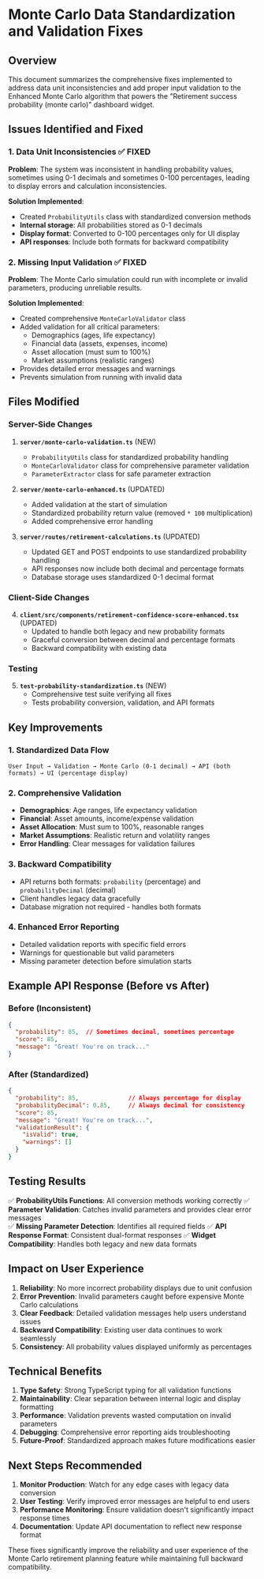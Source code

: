 # Monte Carlo Data Standardization and Validation Fixes

## Overview
This document summarizes the comprehensive fixes implemented to address data unit inconsistencies and add proper input validation to the Enhanced Monte Carlo algorithm that powers the "Retirement success probability (monte carlo)" dashboard widget.

## Issues Identified and Fixed

### 1. **Data Unit Inconsistencies** ✅ FIXED
**Problem**: The system was inconsistent in handling probability values, sometimes using 0-1 decimals and sometimes 0-100 percentages, leading to display errors and calculation inconsistencies.

**Solution Implemented**:
- Created `ProbabilityUtils` class with standardized conversion methods
- **Internal storage**: All probabilities stored as 0-1 decimals
- **Display format**: Converted to 0-100 percentages only for UI display
- **API responses**: Include both formats for backward compatibility

### 2. **Missing Input Validation** ✅ FIXED
**Problem**: The Monte Carlo simulation could run with incomplete or invalid parameters, producing unreliable results.

**Solution Implemented**:
- Created comprehensive `MonteCarloValidator` class
- Added validation for all critical parameters:
  - Demographics (ages, life expectancy)
  - Financial data (assets, expenses, income)
  - Asset allocation (must sum to 100%)
  - Market assumptions (realistic ranges)
- Provides detailed error messages and warnings
- Prevents simulation from running with invalid data

## Files Modified

### Server-Side Changes
1. **`server/monte-carlo-validation.ts`** (NEW)
   - `ProbabilityUtils` class for standardized probability handling
   - `MonteCarloValidator` class for comprehensive parameter validation
   - `ParameterExtractor` class for safe parameter extraction

2. **`server/monte-carlo-enhanced.ts`** (UPDATED)
   - Added validation at the start of simulation
   - Standardized probability return value (removed `* 100` multiplication)
   - Added comprehensive error handling

3. **`server/routes/retirement-calculations.ts`** (UPDATED)
   - Updated GET and POST endpoints to use standardized probability handling
   - API responses now include both decimal and percentage formats
   - Database storage uses standardized 0-1 decimal format

### Client-Side Changes
4. **`client/src/components/retirement-confidence-score-enhanced.tsx`** (UPDATED)
   - Updated to handle both legacy and new probability formats
   - Graceful conversion between decimal and percentage formats
   - Backward compatibility with existing data

### Testing
5. **`test-probability-standardization.ts`** (NEW)
   - Comprehensive test suite verifying all fixes
   - Tests probability conversion, validation, and API formats

## Key Improvements

### 1. Standardized Data Flow
```
User Input → Validation → Monte Carlo (0-1 decimal) → API (both formats) → UI (percentage display)
```

### 2. Comprehensive Validation
- **Demographics**: Age ranges, life expectancy validation
- **Financial**: Asset amounts, income/expense validation  
- **Asset Allocation**: Must sum to 100%, reasonable ranges
- **Market Assumptions**: Realistic return and volatility ranges
- **Error Handling**: Clear messages for validation failures

### 3. Backward Compatibility
- API returns both formats: `probability` (percentage) and `probabilityDecimal` (decimal)
- Client handles legacy data gracefully
- Database migration not required - handles both formats

### 4. Enhanced Error Reporting
- Detailed validation reports with specific field errors
- Warnings for questionable but valid parameters
- Missing parameter detection before simulation starts

## Example API Response (Before vs After)

### Before (Inconsistent)
```json
{
  "probability": 85,  // Sometimes decimal, sometimes percentage
  "score": 85,
  "message": "Great! You're on track..."
}
```

### After (Standardized)
```json
{
  "probability": 85,              // Always percentage for display
  "probabilityDecimal": 0.85,     // Always decimal for consistency
  "score": 85,
  "message": "Great! You're on track...",
  "validationResult": {
    "isValid": true,
    "warnings": []
  }
}
```

## Testing Results

✅ **ProbabilityUtils Functions**: All conversion methods working correctly
✅ **Parameter Validation**: Catches invalid parameters and provides clear error messages  
✅ **Missing Parameter Detection**: Identifies all required fields
✅ **API Response Format**: Consistent dual-format responses
✅ **Widget Compatibility**: Handles both legacy and new data formats

## Impact on User Experience

1. **Reliability**: No more incorrect probability displays due to unit confusion
2. **Error Prevention**: Invalid parameters caught before expensive Monte Carlo calculations
3. **Clear Feedback**: Detailed validation messages help users understand issues
4. **Backward Compatibility**: Existing user data continues to work seamlessly
5. **Consistency**: All probability values displayed uniformly as percentages

## Technical Benefits

1. **Type Safety**: Strong TypeScript typing for all validation functions
2. **Maintainability**: Clear separation between internal logic and display formatting  
3. **Performance**: Validation prevents wasted computation on invalid parameters
4. **Debugging**: Comprehensive error reporting aids troubleshooting
5. **Future-Proof**: Standardized approach makes future modifications easier

## Next Steps Recommended

1. **Monitor Production**: Watch for any edge cases with legacy data conversion
2. **User Testing**: Verify improved error messages are helpful to end users
3. **Performance Monitoring**: Ensure validation doesn't significantly impact response times
4. **Documentation**: Update API documentation to reflect new response format

These fixes significantly improve the reliability and user experience of the Monte Carlo retirement planning feature while maintaining full backward compatibility.